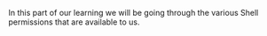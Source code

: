  In this part of our learning we will be going through the various Shell permissions that are available to us.
